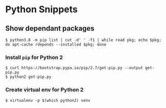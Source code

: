 # Python Snippets

## Show dependant packages

```
$ python3.8 -m pip list | cut -d' ' -f1 | while read pkg; echo $pkg; do apt-cache rdepends --installed $pkg; done
```

### Install `pip` for Python 2

```
$ curl https://bootstrap.pypa.io/pip/2.7/get-pip.py --output get-pip.py
$ python2 get-pip.py
```

### Create virtual env for Python 2

```
$ virtualenv -p $(which python2) venv
```